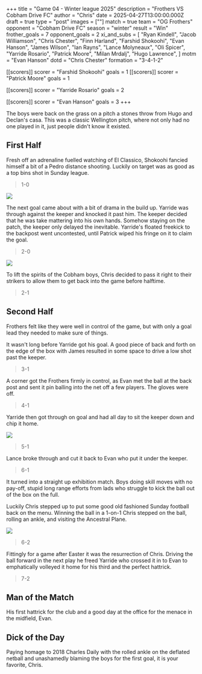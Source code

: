 +++
title = "Game 04 - Winter league 2025"
description = "Frothers VS Cobham Drive FC"
author = "Chris"
date = 2025-04-27T13:00:00.000Z
draft = true
type = "post"
images = [""]
match = true
team = "OG Frothers"
opponent = "Cobham Drive FC"
season = "winter"
result = "Win"
frother_goals = 7
opponent_goals = 2
xi_and_subs = [
  "Ryan Kindell",
  "Jacob Williamson",
  "Chris Chester",
  "Finn Harland",
  "Farshid Shokoohi",
  "Evan Hanson",
  "James Wilson",
  "Ian Rayns",
  "Lance Molyneaux",
  "Oli Spicer",
  "Yarride Rosario",
  "Patrick Moore",
  "Milan Mrdalj",
  "Hugo Lawrence",
]
motm = "Evan Hanson"
dotd = "Chris Chester"
formation = "3-4-1-2"

[[scorers]]
scorer = "Farshid Shokoohi"
goals = 1
[[scorers]]
scorer = "Patrick Moore"
goals = 1

[[scorers]]
scorer = "Yarride Rosario"
goals = 2

[[scorers]]
scorer = "Evan Hanson"
goals = 3
+++

The boys were back on the grass on a pitch a stones throw from Hugo and Declan's casa. This was a classic Wellington pitch, where not only had no one played in it, just people didn't know it existed.

## First Half
Fresh off an adrenaline fuelled watching of El Classico, Shokoohi fancied himself a bit of a Pedro distance shooting. Luckily on target was as good as a top bins shot in Sunday league. 

> 1-0

![](https://media4.giphy.com/media/v1.Y2lkPTc5MGI3NjExOXhidzQxemx0Y2IyM2N5dDhzNnd2cXVoOG0zZGpkNmNocjYyMnZkZCZlcD12MV9pbnRlcm5hbF9naWZfYnlfaWQmY3Q9Zw/YrApwbugqydMFgDu2Z/giphy.gif)

The next goal came about with a bit of drama in the build up. Yarride was through against the keeper and knocked it past him. The keeper decided that he was take mattering into his own hands. Somehow staying on the patch, the keeper only delayed the inevitable. Yarride's floated freekick to the backpost went uncontested, until Patrick wiped his fringe on it to claim the goal.

> 2-0

![](https://media.giphy.com/media/7EMYn9zC0r1GE/giphy.gif?cid=ecf05e47ezfa45d0yaerxillpiq2l3x0i5sdeyv0rsump5ay&ep=v1_gifs_search&rid=giphy.gif&ct=g)

To lift the spirits of the Cobham boys, Chris decided to pass it right to their strikers to allow them to get back into the game before halftime.

> 2-1


## Second Half
Frothers felt like they were well in control of the game, but with only a goal lead they needed to make sure of things.

It wasn't long before Yarride got his goal. A good piece of back and forth on the edge of the box with James resulted in some space to drive a low shot past the keeper.

> 3-1

A corner got the Frothers firmly in control, as Evan met the ball at the back post and sent it pin balling into the net off a few players. The gloves were off.

> 4-1

Yarride then got through on goal and had all day to sit the keeper down and chip it home.

![](https://cdn3.sbnation.com/assets/3460223/alexissanchez.gif)


> 5-1

Lance broke through and cut it back to Evan who put it under the keeper.

> 6-1

It turned into a straight up exhibition match. Boys doing skill moves with no pay-off, stupid long range efforts from lads who struggle to kick the ball out of the box on the full.

Luckily Chris stepped up to put some good old fashioned Sunday football back on the menu. Winning the ball in a 1-on-1 Chris stepped on the ball, rolling an ankle, and visiting the Ancestral Plane.

![](https://media.giphy.com/media/3orif4kDfH3zafIgBW/giphy.gif?cid=ecf05e47op1lvtukzakne1zbota78ziko4gyy3yxe8abycpi&ep=v1_gifs_search&rid=giphy.gif&ct=g)

> 6-2

Fittingly for a game after Easter it was the resurrection of Chris. Driving the ball forward in the next play he freed Yarride who crossed it in to Evan to emphatically volleyed it home for his third and the perfect hattrick.

> 7-2

## Man of the Match
His first hattrick for the club and a good day at the office for the menace in the midfield, Evan.

## Dick of the Day
Paying homage to 2018 Charles Daily with the rolled ankle on the deflated netball and unashamedly blaming the boys for the first goal, it is your favorite, Chris.